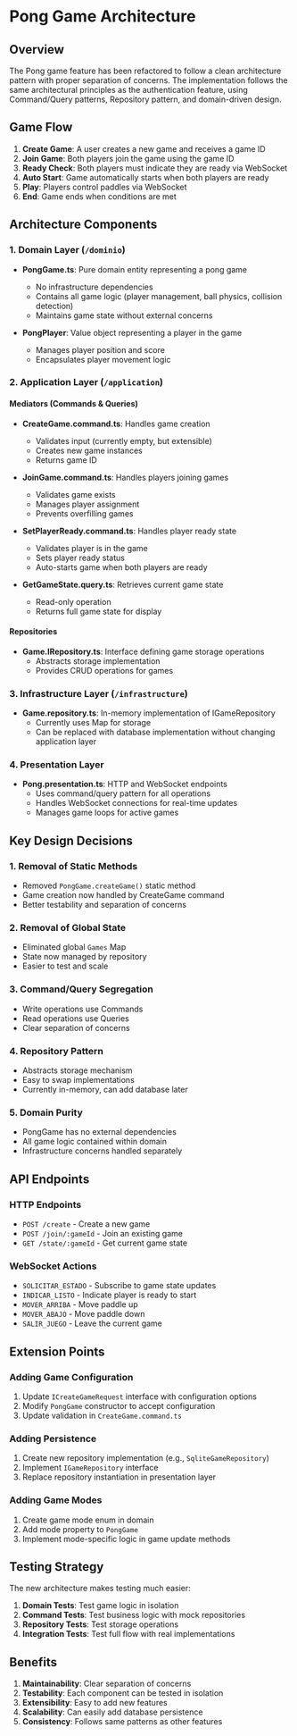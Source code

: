 # Pong Game Architecture

## Overview

The Pong game feature has been refactored to follow a clean architecture pattern with proper separation of concerns. The implementation follows the same architectural principles as the authentication feature, using Command/Query patterns, Repository pattern, and domain-driven design.

## Game Flow

1. **Create Game**: A user creates a new game and receives a game ID
2. **Join Game**: Both players join the game using the game ID
3. **Ready Check**: Both players must indicate they are ready via WebSocket
4. **Auto Start**: Game automatically starts when both players are ready
5. **Play**: Players control paddles via WebSocket
6. **End**: Game ends when conditions are met

## Architecture Components

### 1. Domain Layer (`/dominio`)

- **PongGame.ts**: Pure domain entity representing a pong game
  - No infrastructure dependencies
  - Contains all game logic (player management, ball physics, collision detection)
  - Maintains game state without external concerns

- **PongPlayer**: Value object representing a player in the game
  - Manages player position and score
  - Encapsulates player movement logic

### 2. Application Layer (`/application`)

#### Mediators (Commands & Queries)

- **CreateGame.command.ts**: Handles game creation
  - Validates input (currently empty, but extensible)
  - Creates new game instances
  - Returns game ID

- **JoinGame.command.ts**: Handles players joining games
  - Validates game exists
  - Manages player assignment
  - Prevents overfilling games

- **SetPlayerReady.command.ts**: Handles player ready state
  - Validates player is in the game
  - Sets player ready status
  - Auto-starts game when both players are ready

- **GetGameState.query.ts**: Retrieves current game state
  - Read-only operation
  - Returns full game state for display

#### Repositories

- **Game.IRepository.ts**: Interface defining game storage operations
  - Abstracts storage implementation
  - Provides CRUD operations for games

### 3. Infrastructure Layer (`/infrastructure`)

- **Game.repository.ts**: In-memory implementation of IGameRepository
  - Currently uses Map for storage
  - Can be replaced with database implementation without changing application layer

### 4. Presentation Layer

- **Pong.presentation.ts**: HTTP and WebSocket endpoints
  - Uses command/query pattern for all operations
  - Handles WebSocket connections for real-time updates
  - Manages game loops for active games

## Key Design Decisions

### 1. Removal of Static Methods
- Removed `PongGame.createGame()` static method
- Game creation now handled by CreateGame command
- Better testability and separation of concerns

### 2. Removal of Global State
- Eliminated global `Games` Map
- State now managed by repository
- Easier to test and scale

### 3. Command/Query Segregation
- Write operations use Commands
- Read operations use Queries
- Clear separation of concerns

### 4. Repository Pattern
- Abstracts storage mechanism
- Easy to swap implementations
- Currently in-memory, can add database later

### 5. Domain Purity
- PongGame has no external dependencies
- All game logic contained within domain
- Infrastructure concerns handled separately

## API Endpoints

### HTTP Endpoints

- `POST /create` - Create a new game
- `POST /join/:gameId` - Join an existing game
- `GET /state/:gameId` - Get current game state

### WebSocket Actions

- `SOLICITAR_ESTADO` - Subscribe to game state updates
- `INDICAR_LISTO` - Indicate player is ready to start
- `MOVER_ARRIBA` - Move paddle up
- `MOVER_ABAJO` - Move paddle down
- `SALIR_JUEGO` - Leave the current game

## Extension Points

### Adding Game Configuration
1. Update `ICreateGameRequest` interface with configuration options
2. Modify `PongGame` constructor to accept configuration
3. Update validation in `CreateGame.command.ts`

### Adding Persistence
1. Create new repository implementation (e.g., `SqliteGameRepository`)
2. Implement `IGameRepository` interface
3. Replace repository instantiation in presentation layer

### Adding Game Modes
1. Create game mode enum in domain
2. Add mode property to `PongGame`
3. Implement mode-specific logic in game update methods

## Testing Strategy

The new architecture makes testing much easier:

1. **Domain Tests**: Test game logic in isolation
2. **Command Tests**: Test business logic with mock repositories
3. **Repository Tests**: Test storage operations
4. **Integration Tests**: Test full flow with real implementations

## Benefits

1. **Maintainability**: Clear separation of concerns
2. **Testability**: Each component can be tested in isolation
3. **Extensibility**: Easy to add new features
4. **Scalability**: Can easily add database persistence
5. **Consistency**: Follows same patterns as other features